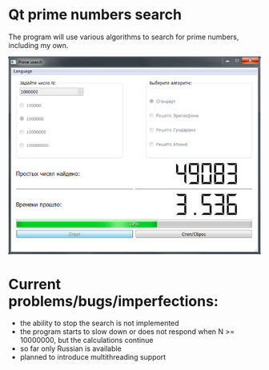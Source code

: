 # Qt prime numbers search
 The program will use various algorithms to search for prime numbers, including my own.  
 
 ![Image alt](https://github.com/vaedermakar255/Qt_prime_numbers_search/raw/master/image/alpha.PNG)
 
 # Current problems/bugs/imperfections:
 - the ability to stop the search is not implemented  
 - the program starts to slow down or does not respond when N >= 10000000, but the calculations continue
 - so far only Russian is available
 - planned to introduce multithreading support

